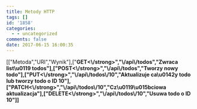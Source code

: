 ```yaml
---
title: Metody HTTP
tags: []
id: '1858'
categories:
  - - uncategorized
comments: false
date: 2017-06-15 16:00:35
---
```


\[\["Metoda","URI","Wynik"\],\["**GET<\\/strong>","\\/api\\/todos","Zwraca list\\u0119 todos"\],\["**POST<\\/strong>","\\/api\\/todos","Tworzy nowy todo"\],\["**PUT<\\/strong>","\\/api\\/todos\\/10","Aktualizuje ca\\u0142y todo lub tworzy todo o ID 10"\],\["**PATCH<\\/strong>","\\/api\\/todos\\/10","Cz\\u0119\\u015bciowa aktualizacja"\],\["**DELETE<\\/strong>","\\/api\\/todos\\/10","Usuwa todo o ID 10"\]\]**********